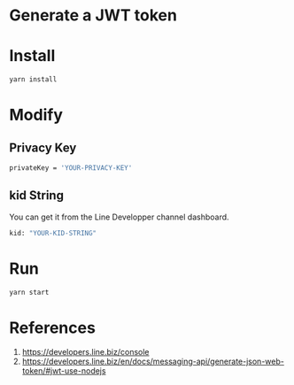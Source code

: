 # Generate a JWT token

# Install
```bash
yarn install
```

# Modify
## Privacy Key
```bash
privateKey = 'YOUR-PRIVACY-KEY'
``` 

## kid String
You can get it from the Line Developper channel dashboard.
```bash
kid: "YOUR-KID-STRING"
```

# Run
```bash
yarn start
```

# References
1. https://developers.line.biz/console
2. https://developers.line.biz/en/docs/messaging-api/generate-json-web-token/#jwt-use-nodejs
